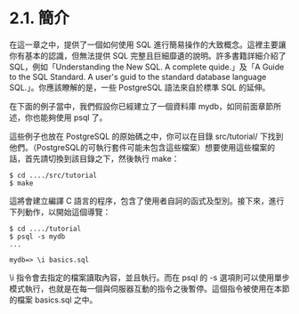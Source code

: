 # 2.1. 簡介

在這一章之中，提供了一個如何使用 SQL 進行簡易操作的大致概念。這裡主要讓你有基本的認識，但無法提供 SQL 完整且巨細靡遺的說明。許多書籍詳細介紹了 SQL，例如「Understanding the New SQL. A complete quide.」及「A Guide to the SQL Standard. A user's guid to the standard database language SQL.」。你應該瞭解的是，一些 PostgreSQL 語法來自於標準 SQL 的延伸。

在下面的例子當中，我們假設你已經建立了一個資料庫 mydb，如同前面章節所述，你也能夠使用 psql 了。

這些例子也放在 PostgreSQL 的原始碼之中，你可以在目錄 src/tutorial/ 下找到他們。（PostgreSQL的可執行套件可能未包含這些檔案）想要使用這些檔案的話，首先請切換到該目錄之下，然後執行 make：

```
$ cd ..../src/tutorial
$ make
```

這將會建立編譯 C 語言的程序，包含了使用者自訶的函式及型別。接下來，進行下列動作，以開始這個導覽：

```
$ cd ..../tutorial
$ psql -s mydb
...

mydb=> \i basics.sql
```

\i 指令會去指定的檔案讀取內容，並且執行。而在 psql 的 -s 選項則可以使用單步模式執行，也就是在每一個與伺服器互動的指令之後暫停。這個指令被使用在本節的檔案 basics.sql 之中。
